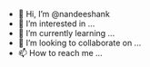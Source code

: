 - 👋 Hi, I’m @nandeeshank
- 👀 I’m interested in ...
- 🌱 I’m currently learning ...
- 💞️ I’m looking to collaborate on ...
- 📫 How to reach me ...

<!---
nandeeshank/nandeeshank is a ✨ special ✨ repository because its `README.md` (this file) appears on your GitHub profile.
You can click the Preview link to take a look at your changes.
--->
